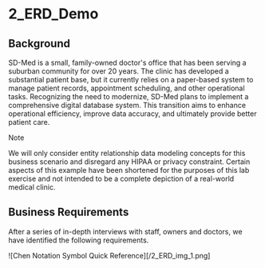 # 2_ERD_Demo

## Background
SD-Med is a small, family-owned doctor's office that has been serving a suburban community for over 20 years. The clinic has developed a substantial patient base, but it currently relies on a paper-based system to manage patient records, appointment scheduling, and other operational tasks. Recognizing the need to modernize, SD-Med plans to implement a comprehensive digital database system. This transition aims to enhance operational efficiency, improve data accuracy, and ultimately provide better patient care.

> [!NOTE]
> We will only consider entity relationship data modeling concepts for this business scenario and disregard any HIPAA or privacy constraint. Certain aspects of this example have been shortened for the purposes of this lab exercise and not intended to be a complete depiction of a real-world medical clinic.  

## Business Requirements

After a series of in-depth interviews with staff, owners and doctors, we have identified the following requirements.  

![Chen Notation Symbol Quick Reference][/2_ERD_img_1.png]


